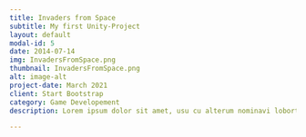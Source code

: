 ```yaml
---
title: Invaders from Space
subtitle: My first Unity-Project
layout: default
modal-id: 5
date: 2014-07-14
img: InvadersFromSpace.png
thumbnail: InvadersFromSpace.png
alt: image-alt
project-date: March 2021
client: Start Bootstrap
category: Game Developement
description: Lorem ipsum dolor sit amet, usu cu alterum nominavi lobortis. At duo novum diceret. Tantas apeirian vix et, usu sanctus postulant inciderint ut, populo diceret necessitatibus in vim. Cu eum dicam feugiat noluisse.

---
```

